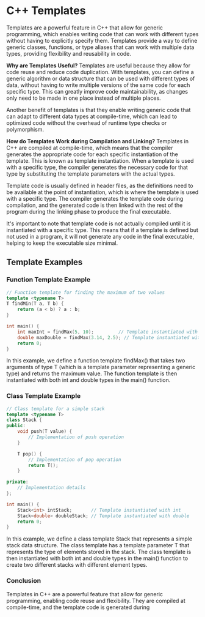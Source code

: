 # C++ Templates
Templates are a powerful feature in C++ that allow for generic programming, which enables writing code that can work with different types without having to explicitly specify them. Templates provide a way to define generic classes, functions, or type aliases that can work with multiple data types, providing flexibility and reusability in code.

**Why are Templates Useful?**
Templates are useful because they allow for code reuse and reduce code duplication. With templates, you can define a generic algorithm or data structure that can be used with different types of data, without having to write multiple versions of the same code for each specific type. This can greatly improve code maintainability, as changes only need to be made in one place instead of multiple places.

Another benefit of templates is that they enable writing generic code that can adapt to different data types at compile-time, which can lead to optimized code without the overhead of runtime type checks or polymorphism.

**How do Templates Work during Compilation and Linking?**
Templates in C++ are compiled at compile-time, which means that the compiler generates the appropriate code for each specific instantiation of the template. This is known as template instantiation. When a template is used with a specific type, the compiler generates the necessary code for that type by substituting the template parameters with the actual types.

Template code is usually defined in header files, as the definitions need to be available at the point of instantiation, which is where the template is used with a specific type. The compiler generates the template code during compilation, and the generated code is then linked with the rest of the program during the linking phase to produce the final executable.

It's important to note that template code is not actually compiled until it is instantiated with a specific type. This means that if a template is defined but not used in a program, it will not generate any code in the final executable, helping to keep the executable size minimal.

## Template Examples
### Function Template Example
```cpp
// Function template for finding the maximum of two values
template <typename T>
T findMin(T a, T b) {
    return (a < b) ? a : b;
}

int main() {
    int maxInt = findMax(5, 10);         // Template instantiated with int
    double maxDouble = findMax(3.14, 2.5); // Template instantiated with double
    return 0;
}
```
In this example, we define a function template findMax() that takes two arguments of type T (which is a template parameter representing a generic type) and returns the maximum value. The function template is then instantiated with both int and double types in the main() function.
### Class Template Example
```cpp
// Class template for a simple stack
template <typename T>
class Stack {
public:
    void push(T value) {
        // Implementation of push operation
    }

    T pop() {
        // Implementation of pop operation
        return T();
    }

private:
    // Implementation details
};

int main() {
    Stack<int> intStack;       // Template instantiated with int
    Stack<double> doubleStack; // Template instantiated with double
    return 0;
}
```
In this example, we define a class template Stack that represents a simple stack data structure. The class template has a template parameter T that represents the type of elements stored in the stack. The class template is then instantiated with both int and double types in the main() function to create two different stacks with different element types.

### Conclusion
Templates in C++ are a powerful feature that allow for generic programming, enabling code reuse and flexibility. They are compiled at compile-time, and the template code is generated during